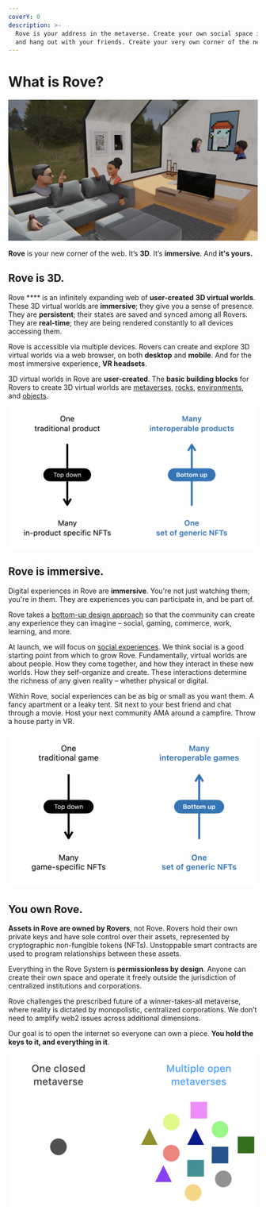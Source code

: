 ```yaml
---
coverY: 0
description: >-
  Rove is your address in the metaverse. Create your own social space in 3D/VR
  and hang out with your friends. Create your very own corner of the new 3D web.
---
```


# What is Rove?



![Rove is dotted with little pockets of people just hanging out.](<.gitbook/assets/image (5).png>)

**Rove** is your new corner of the web. It’s **3D**. It’s **immersive**. And **it's yours.**

## Rove is 3D.

Rove **** is an infinitely expanding web of **user-created** **3D virtual worlds**. These 3D virtual worlds are **immersive**; they give you a sense of presence. They are **persistent**; their states are saved and synced among all Rovers. They are **real-time**; they are being rendered constantly to all devices accessing them.

Rove is accessible via multiple devices. Rovers can create and explore 3D virtual worlds via a web browser, on both **desktop** and **mobile**. And for the most immersive experience, **VR headsets**.

3D virtual worlds in Rove are **user-created**. The **basic building blocks** for Rovers to create 3D virtual worlds are [metaverses](the-3d-web/metaverses.md), [rocks](the-3d-web/rocks/), [environments](the-3d-web/environments.md), and [objects](the-3d-web/objects.md).

![An open system of user-created 3D social spaces.](<.gitbook/assets/image (6).png>)

## Rove is immersive.

Digital experiences in Rove are **immersive**. You're not just watching them; you're in them. They are experiences you can participate in, and be part of.&#x20;

Rove takes a [bottom-up design approach](https://whitepaper.rove.to/rove/the-3d-web/rocks#a-bottom-up-approach-to-nft-design) so that the community can create any experience they can imagine – social, gaming, commerce, work, learning, and more.&#x20;

At launch, we will focus on [social experiences](3d-experiences/the-first-experiences.md). We think social is a good starting point from which to grow Rove. Fundamentally, virtual worlds are about people. How they come together, and how they interact in these new worlds. How they self-organize and create. These interactions determine the richness of any given reality – whether physical or digital.

Within Rove, social experiences can be as big or small as you want them. A fancy apartment or a leaky tent. Sit next to your best friend and chat through a movie. Host your next community AMA around a campfire. Throw a house party in VR.

![Experiences on Rove are live, immersive, and persistent.](<.gitbook/assets/image (8).png>)

## You own Rove.

**Assets in Rove are owned by Rovers**, not Rove. Rovers hold their own private keys and have sole control over their assets, represented by cryptographic non-fungible tokens (NFTs). Unstoppable smart contracts are used to program relationships between these assets.

Everything in the Rove System is **permissionless by design**. Anyone can create their own space and operate it freely outside the jurisdiction of centralized institutions and corporations.

Rove challenges the prescribed future of a winner-takes-all metaverse, where reality is dictated by monopolistic, centralized corporations. We don’t need to amplify web2 issues across additional dimensions.&#x20;

Our goal is to open the internet so everyone can own a piece. **You hold the keys to it, and everything in it**.

![An organic, infinitely expanding web3.](<.gitbook/assets/image (11) (1).png>)

